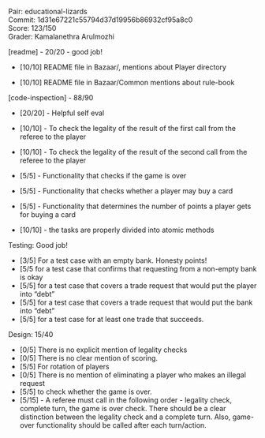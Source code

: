 Pair: educational-lizards \
Commit: 1d31e67221c55794d37d19956b86932cf95a8c0 \
Score: 123/150 \
Grader: Kamalanethra Arulmozhi

[readme] - 20/20 - good job!

- [10/10] README file in Bazaar/,  mentions about Player directory

- [10/10] README file in Bazaar/Common mentions about rule-book

[code-inspection] - 88/90

- [20/20] - Helpful self eval

- [10/10] - To check the legality of the result of the first call from the referee to the player

- [10/10] - To check the legality of the result of the second call from the referee to the player

- [5/5] -  Functionality that checks if the game is over

- [5/5] - Functionality that checks whether a player may buy a card

- [5/5] - Functionality that determines the number of points a player gets for buying a card

- [10/10] - the tasks are properly divided into atomic methods

Testing: Good job!

- [3/5] For a test case with an empty bank. Honesty points!
- [5/5  for a test case that confirms that requesting from a non-empty bank is okay
- [5/5]   for a test case that covers a trade request that would put the player into “debt”
- [5/5]  for a test case that covers a trade request that would put the bank into “debt”
- [5/5]  for a test case for at least one trade that succeeds.

Design:  15/40

- [0/5] There is no explicit mention of legality checks
- [0/5] There is no clear mention of scoring.
- [5/5] For rotation of players
- [0/5] There is no mention of eliminating a player who makes an illegal request
- [5/5] to check whether the game is over.
- [5/15] - A referee must call in the following order - legality check, complete turn, the game is over check. There should be a clear distinction between the legality check and a complete turn. Also, game-over functionality should be called after each turn/action.
